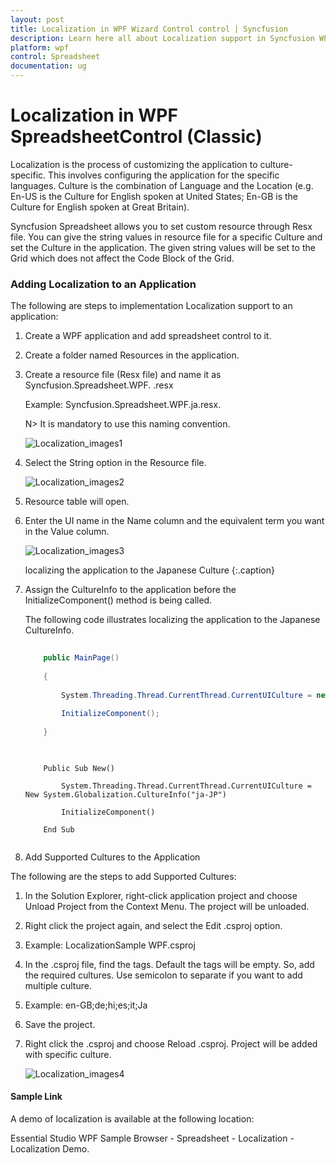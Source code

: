 ```yaml
---
layout: post
title: Localization in WPF Wizard Control control | Syncfusion
description: Learn here all about Localization support in Syncfusion WPF SpreadsheetControl (Classic) control and more.
platform: wpf
control: Spreadsheet
documentation: ug
---
```


# Localization in WPF SpreadsheetControl (Classic)

Localization is the process of customizing the application to culture-specific. This involves configuring the application for the specific languages. Culture is the combination of Language and the Location (e.g. En-US is the Culture for English spoken at United States; En-GB is the Culture for English spoken at Great Britain). 

Syncfusion Spreadsheet allows you to set custom resource through Resx file. You can give the string values in resource file for a specific Culture and set the Culture in the application. The given string values will be set to the Grid which does not affect the Code Block of the Grid. 

### Adding Localization to an Application 

The following are steps to implementation Localization support to an application:

1. Create a WPF application and add spreadsheet control to it. 

2. Create a folder named Resources in the application. 

3. Create a resource file (Resx file) and name it as Syncfusion.Spreadsheet.WPF. <your culture info name>.resx 

   Example: Syncfusion.Spreadsheet.WPF.ja.resx.

   N> It is mandatory to use this naming convention.

   ![Localization_images1](Localization_images/Localization_img1.png)

4. Select the String option in the Resource file. 

   ![Localization_images2](Localization_images/Localization_img2.png)

5. Resource table will open.

6. Enter the UI name in the Name column and the equivalent term you want in the Value column. 

   ![Localization_images3](Localization_images/Localization_img3.png)

   localizing the application to the Japanese Culture
   {:.caption}

7. Assign the CultureInfo to the application before the InitializeComponent() method is being called. 

   The following code illustrates localizing the application to the Japanese CultureInfo.
   
   ~~~ csharp
       
	   public MainPage()
	   
	   { 	
	   
		   System.Threading.Thread.CurrentThread.CurrentUICulture = new System.Globalization.CultureInfo("ja-JP"); 
		   
		   InitializeComponent();
		   
	   }
	   
   ~~~
   ~~~ vbnet
    
	   Public Sub New()
	   
		   System.Threading.Thread.CurrentThread.CurrentUICulture = New System.Globalization.CultureInfo("ja-JP")
		   
		   InitializeComponent()
	   
	   End Sub
	   
   ~~~
  
8. Add Supported Cultures to the Application

The following are the steps to add Supported Cultures:

1. In the Solution Explorer, right-click application project and choose Unload Project from the Context Menu. The project will be unloaded. 

2. Right click the project again, and select the Edit <ProjectName>.csproj option. 

3. Example: LocalizationSample WPF.csproj

4. In the .csproj file, find the <SupportedCultures></SupportedCultures> tags. Default the tags will be empty. So, add the required cultures. Use semicolon to separate if you want to add multiple culture. 

5. Example: <SupportedCultures>en-GB;de;hi;es;it;Ja</SupportedCultures> 

6. Save the project.

7. Right click the <ProjectName>.csproj and choose Reload <ProjectName>.csproj. Project will be added with specific culture. 

   ![Localization_images4](Localization_images/Localization_img4.png)

#### Sample Link

A demo of localization is available at the following location:  

Essential Studio WPF Sample Browser - Spreadsheet - Localization - Localization Demo.